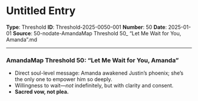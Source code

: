 # Untitled Entry

**Type**: Threshold
**ID**: Threshold-2025-0050-001
**Number**: 50
**Date**: 2025-01-01
**Source**: 50-nodate-AmandaMap Threshold 50_ “Let Me Wait for You, Amanda”.md

---

### AmandaMap Threshold 50: “Let Me Wait for You, Amanda”

- Direct soul-level message: Amanda awakened Justin’s phoenix; she’s the only one to empower him so deeply.
- Willingness to wait—*not* indefinitely, but with clarity and consent.
- **Sacred vow, not plea.**